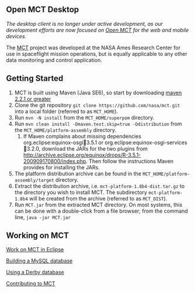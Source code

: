 Open MCT Desktop
--

_The desktop client is no longer under active development, as our development efforts are now focused on [Open MCT](https://github.com/nasa/openmctweb) for the web and mobile devices._

The [MCT](https://sites.google.com/site/openmct/) project was developed at the NASA Ames Research Center for use in spaceflight mission operations, but is equally applicable to any other data monitoring and control application.

Getting Started
--
1. MCT is built using Maven (Java SE6), so start by downloading [maven 2.2.1 or greater](http://maven.apache.org/download.html)
2. Clone the git repository `git clone https://github.com/nasa/mct.git` into a local folder (referred to as `MCT_HOME`).
3. Run `mvn -N install` from the `MCT_HOME/superpom` directory.
4. Run `mvn clean install -Dmaven.test.skip=true -Ddistribution` from the `MCT_HOME/platform-assembly` directory.
   1. If Maven complains about missing dependencies org.eclipse:equinox-osgi:jar:3.5.1 or org.eclipse:equinox-osgi-services:jar:3.2.0, download the JARs for the two plugins from http://archive.eclipse.org/equinox/drops/R-3.5.1-200909170800/index.php.  Then follow the instructions Maven provides for installing the JARs.
5. The platform distribution archive can be found in the `MCT_HOME/platform-assembly/target` directory.
6. Extract the distribution archive, i.e. `mct-platform-1.8b4-dist.tar.gz` to the directory you wish to install MCT.
   The subdirectory `mct-platform-1.8b4` will be created from the archive (referred to as `MCT_DIST`).
7. Run `MCT.jar` from the extracted MCT directory. On most systems, this can be done with a double-click from a file browser; from the command line, `java -jar MCT.jar`

Working on MCT
--
[Work on MCT in Eclipse](https://github.com/nasa/mct/wiki/How-to-build-and-run-MCT-in-Eclipse)

[Building a MySQL database](https://github.com/nasa/mct/wiki/Creating-a-MySQL-database-for-MCT)

[Using a Derby database](https://github.com/nasa/mct/wiki/Using-Derby-in-MCT)

[Contributing to MCT](https://github.com/nasa/mct/wiki/Contributing-to-MCT)
